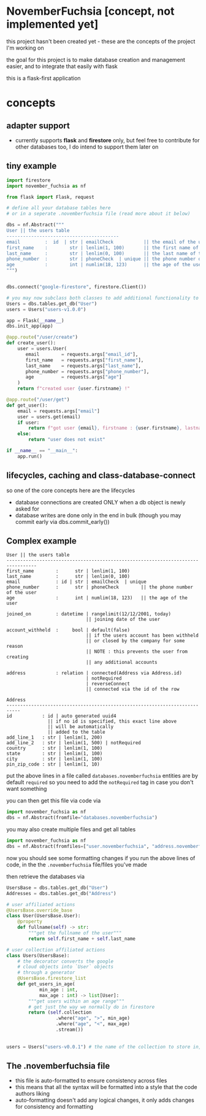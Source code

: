 ﻿
# NovemberFuchsia [concept, not implemented yet]

this project hasn't been created yet - these are the concepts of the project I'm working on

the goal for this project is to make database creation and management easier, and to integrate that easily with flask

this is a flask-first application

# concepts

## adapter support

- currently supports **flask** and **firestore** only, but feel free to contribute for other databases too, I do intend to support them later on

## tiny example

```py
import firestore
import november_fuchsia as nf

from flask import Flask, request

# define all your database tables here
# or in a seperate .novemberfuchsia file (read more about it below)

dbs = nf.Abstract("""
User || the users table
-----------------------------------------
email         :  id  | str | emailCheck           || the email of the user
first_name    :        str | lenlim(1, 100)       || the first name of the user
last_name     :        str | lenlim(0, 100)       || the last name of the user
phone_number  :        str | phoneCheck  | unique || the phone number of the user
age           :        int | numlim(18, 123)      || the age of the user
""")


dbs.connect("google-firestore", firestore.Client())

# you may now subclass both classes to add additional functionality to them
Users = dbs.tables.get_db("User")
users = Users("users-v1.0.0")

app = Flask(__name__)
dbs.init_app(app)

@app.route("/user/create")
def create_user():
    user = users.User(
       email        = requests.args["email_id"],
       first_name   = requests.args["first_name"],
       last_name    = requests.args["last_name"],
       phone_number = requests.args["phone_number"],
       age          = requests.args["age"]
    )
    return f"created user {user.firstname} !"

@app.route("/user/get")
def get_user():
    email = requests.args["email"]
    user = users.get(email)
    if user:
        return f"got user {email}, firstname : {user.firstname}, lastname : {user.lastname}"
    else:
        return "user does not exist"

if __name__ == "__main__":
    app.run()
```

## lifecycles, caching and class-database-connect

so one of the core concepts here are the lifecycles

- database connections are created ONLY when a db object is newly asked for 
- database writes are done only in the end in bulk (though you may commit early via dbs.commit_early())

## Complex example

```
User || the users table
---------------------------------------------------------------------------------
first_name        :      str | lenlim(1, 100)
last_name         :      str | lenlim(0, 100)
email             : id | str | emailCheck  | unique
phone_number      :      str | phoneCheck        || the phone number of the user
age               :      int | numlim(18, 123)   || the age of the user

joined_on         : datetime | rangelimit(12/12/2001, today) 
                             || joining date of the user
                             
account_withheld  :     bool | default(false)
                             || if the users account has been withheld
                             || or closed by the company for some reason
                             || NOTE : this prevents the user from creating 
                             || any additional accounts
                             
address           : relation | connected(Address via Address.id) 
                             | notRequired
                             | reverseConnect
                             || connected via the id of the row
                             
Address
---------------------------------------------------------------------------
id           : id | auto generated uuid4
               || if no id is specified, this exact line above
               || will be automatically
               || added to the table
add_line_1   : str | lenlim(1, 200)
add_line_2   : str | lenlim(1, 500) | notRequired
country      : str | lenlim(1, 100)
state        : str | lenlim(1, 100)
city         : str | lenlim(1, 100)
pin_zip_code : str | lenlim(1, 10)
```
put the above lines in a file called `databases.novemberfuchsia`
entities are by default `required` so you need to add the `notRequired` tag
in case you don't want something

you can then get this file via code via
```py
import november_fuchsia as nf
dbs = nf.Abstract(fromfile="databases.novemberfuchsia")
```

you may also create multiple files and get all tables
```py
import november_fuchsia as nf
dbs = nf.Abstract(fromfiles=["user.novemberfuchsia", "address.novemberfuchsia"])
```

now you should see some formatting changes if you run the above lines of code, in the the `.novemberfuchsia` file/files you've made

then retrieve the databases via
```py
UsersBase = dbs.tables.get_db("User")
Addresses = dbs.tables.get_db("Address")

# user affiliated actions
@UsersBase.override_base
class User(UsersBase.User):
    @property
    def fullname(self) -> str:
        """get the fullname of the user"""
        return self.first_name + self.last_name

# user collection affiliated actions
class Users(UsersBase):
    # the decorator converts the google
    # cloud objects into `User` objects
    # through a generator
    @UsersBase.firestore_list
    def get_users_in_age(
            min_age : int, 
            max_age : int) -> list[User]:
        """get users within an age range"""
        # get just the way we normally do in firestore
        return (self.collection
                  .where("age", ">", min_age)
                  .where("age", "<", max_age)
                  .stream())
        
        
users = Users("users-v0.0.1") # the name of the collection to store in, in firestore

```

## The .novemberfuchsia file

- this file is auto-formatted to ensure consistency across files
- this means that all the syntax will be formatted into a style that the code authors liking
- auto-formatting doesn't add any logical changes, it only adds changes for consistency and formatting
